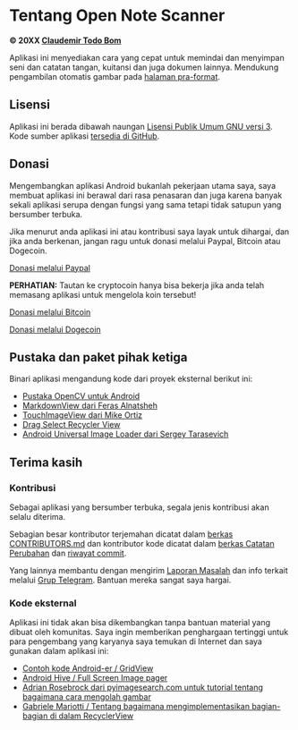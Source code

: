 Tentang Open Note Scanner
=======================

**© 20XX [Claudemir Todo Bom](http://todobom.com)**

Aplikasi ini menyediakan cara yang cepat untuk memindai dan menyimpan seni dan catatan tangan, kuitansi dan juga dokumen lainnya. Mendukung pengambilan otomatis gambar pada [halaman pra-format](https://github.com/ctodobom/OpenNoteScanner/raw/master/Page%20Templates/A4%20with%202%20pages.pdf).


Lisensi
-------

Aplikasi ini berada dibawah naungan [Lisensi Publik Umum GNU versi 3](http://www.gnu.org/licenses/gpl.txt). Kode sumber aplikasi [tersedia di GitHub](http://github.com/ctodobom/OpenNoteScanner).

Donasi
---------

Mengembangkan aplikasi Android bukanlah pekerjaan utama saya, saya membuat aplikasi ini berawal dari rasa penasaran dan juga karena banyak sekali aplikasi serupa dengan fungsi yang sama tetapi tidak satupun yang bersumber terbuka.

Jika menurut anda aplikasi ini atau kontribusi saya layak untuk dihargai, dan jika anda berkenan, jangan ragu untuk donasi melalui Paypal, Bitcoin atau Dogecoin.

[Donasi melalui Paypal](https://www.paypal.com/cgi-bin/webscr?cmd=_s-xclick&hosted_button_id=X6XHVCPMRQEL4)

**PERHATIAN:** Tautan ke cryptocoin hanya bisa bekerja jika anda telah memasang aplikasi untuk mengelola koin tersebut!

[Donasi melalui Bitcoin](bitcoin:1H5tqKZoWdqkR54PGe9w67EzBnLXHBFmt9)

[Donasi melalui Dogecoin](dogecoin:DFBaP724XR3rfs9wFahBd353yFkgkqatvd)


Pustaka dan paket pihak ketiga
----------------------------------

Binari aplikasi mengandung kode dari proyek eksternal berikut ini:

* [Pustaka OpenCV untuk Android](http://www.opencv.org)
* [MarkdownView dari Feras Alnatsheh](https://github.com/falnatsheh/MarkdownView)
* [TouchImageView dari Mike Ortiz](https://github.com/MikeOrtiz/TouchImageView)
* [Drag Select Recycler View](https://github.com/afollestad/drag-select-recyclerview)
* [Android Universal Image Loader dari Sergey Tarasevich](https://github.com/nostra13/Android-Universal-Image-Loader)

Terima kasih
------

### Kontribusi

Sebagai aplikasi yang bersumber terbuka, segala jenis kontribusi akan selalu diterima.

Sebagian besar kontributor terjemahan dicatat dalam [berkas CONTRIBUTORS.md](https://github.com/ctodobom/OpenNoteScanner/blob/master/CONTRIBUTORS.md) dan kontributor kode dicatat dalam [berkas Catatan Perubahan](https://github.com/ctodobom/OpenNoteScanner/blob/master/CHANGELOG.md) dan [riwayat commit](https://github.com/ctodobom/OpenNoteScanner/commits).

Yang lainnya membantu dengan mengirim [Laporan Masalah](https://github.com/ctodobom/OpenNoteScanner/issues) dan info terkait melalui [Grup Telegram](https://telegram.me/joinchat/CGzsxQgjl8CyAZNrTG0qZg). Bantuan mereka sangat saya hargai.

### Kode eksternal

Aplikasi ini tidak akan bisa dikembangkan tanpa bantuan material yang dibuat oleh komunitas. Saya ingin memberikan penghargaan tertinggi untuk para pengembang yang karyanya saya temukan di Internet dan saya gunakan dalam aplikasi ini:

* [Contoh kode Android-er / GridView](http://android-er.blogspot.com.br/2012/07/gridview-loading-photos-from-sd-card.html)
* [Android Hive / Full Screen Image pager](http://www.androidhive.info/2013/09/android-fullscreen-image-slider-with-swipe-and-pinch-zoom-gestures/)
* [Adrian Rosebrock dari pyimagesearch.com untuk tutorial tentang bagaimana cara mengolah gambar](http://www.pyimagesearch.com/2014/09/01/build-kick-ass-mobile-document-scanner-just-5-minutes/)
* [Gabriele Mariotti / Tentang bagaimana mengimplementasikan bagian-bagian di dalam RecyclerView](https://gist.github.com/gabrielemariotti/e81e126227f8a4bb339c)
